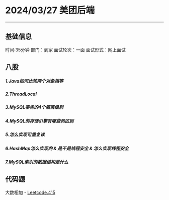# 2024/03/27 美团后端
---

## 基础信息
时间:35分钟 
部门：到家
面试轮次：一面 
面试形式：网上面试


## 八股

##### 1.Java如何比较两个对象相等

##### 2.ThreadLocal

##### 3.MySQL事务的4个隔离级别

##### 4.MySQL的存储引擎有哪些和区别

##### 5.怎么实现可重复读

##### 6.HashMap怎么实现的 & 是不是线程安全 & 怎么实现线程安全

##### 7.MySQL索引的数据结构是什么

## 代码题

大数相加 - [Leetcode.415](https://leetcode.cn/problems/add-strings/description/)
